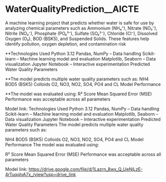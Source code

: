 # WaterQualityPrediction__AICTE
A machine learning project that predicts whether water is safe for use by analyzing chemical parameters such as Ammonium (NH₄⁺), Nitrate (NO₃⁻), Nitrite (NO₂⁻), Phosphate (PO₄³⁻), Sulfate (SO₄²⁻), Chloride (Cl⁻), Dissolved Oxygen (O₂), BOD (BSK5), and Suspended Solids. These features help identify pollution, oxygen depletion, and contamination risk


**Technologies Used
Python 3.12
Pandas, NumPy – Data handling
Scikit-learn – Machine learning model and evaluation
Matplotlib, Seaborn – Data visualization
Jupyter Notebook – Interactive experimentation
Predicted Water Quality Parameters


**The model predicts multiple water quality parameters such as:
NH4
BOD5 (BSK5)
Colloids
O2, NO3, NO2, SO4, PO4 and
CL
Model Performance


**The model was evaluated using:
R² Score
Mean Squared Error (MSE)
Performance was acceptable across all parameters


Model link: Technologies Used
Python 3.12
Pandas, NumPy – Data handling
Scikit-learn – Machine learning model and evaluation
Matplotlib, Seaborn – Data visualization
Jupyter Notebook – Interactive experimentation
Predicted Water Quality Parameters
The model predicts multiple water quality parameters such as:

NH4
BOD5 (BSK5)
Colloids
O2, NO3, NO2, SO4, PO4 and
CL
Model Performance
The model was evaluated using:

R² Score
Mean Squared Error (MSE)
Performance was acceptable across all parameters

Model link: 
https://drive.google.com/file/d/1Lazrn_8wx_Q_UeNjLzE-4rTuqqlvA7x_/view?usp=drive_link

